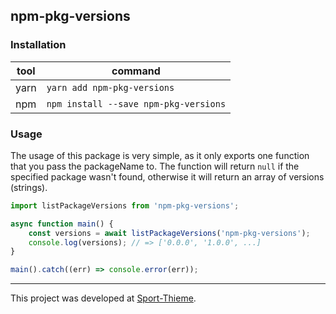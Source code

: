 ## npm-pkg-versions

### Installation

| tool | command                               |
| ---- | ------------------------------------- |
| yarn | `yarn add npm-pkg-versions`           |
| npm  | `npm install --save npm-pkg-versions` |

### Usage

The usage of this package is very simple, as it only exports one function that you pass the packageName to. The function will return `null` if the specified package wasn't found, otherwise it will return an array of versions (strings).

```js
import listPackageVersions from 'npm-pkg-versions';

async function main() {
	const versions = await listPackageVersions('npm-pkg-versions');
	console.log(versions); // => ['0.0.0', '1.0.0', ...]
}

main().catch((err) => console.error(err));
```

---

This project was developed at [Sport-Thieme](https://sport-thieme.de/).
